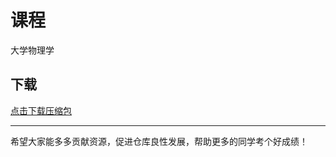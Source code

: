 # 课程

大学物理学

## 下载

[点击下载压缩包](https://minhaskamal.github.io/DownGit/#/home?url=https://github.com/Royfor12/CQUT-electronic-information-engineering/tree/main/%E8%AF%BE%E7%A8%8B%E7%9B%AE%E5%BD%95/%E5%A4%A7%E5%AD%A6%E7%89%A9%E7%90%86%E5%AD%A6)

---

希望大家能多多贡献资源，促进仓库良性发展，帮助更多的同学考个好成绩！